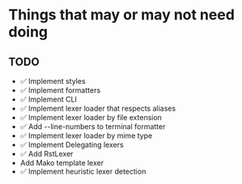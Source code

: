 # Things that may or may not need doing

## TODO

* ✅ Implement styles
* ✅ Implement formatters
* ✅ Implement CLI
* ✅ Implement lexer loader that respects aliases
* ✅ Implement lexer loader by file extension
* ✅ Add --line-numbers to terminal formatter
* ✅ Implement lexer loader by mime type
* ✅ Implement Delegating lexers
* ✅ Add RstLexer
* Add Mako template lexer
* ✅ Implement heuristic lexer detection
